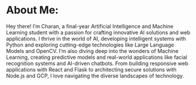 # About Me:
Hey there! I’m Charan, a final-year Artificial Intelligence and Machine Learning student with a passion for crafting innovative AI solutions and web applications. I thrive in the world of AI, developing intelligent systems with Python and exploring cutting-edge technologies like Large Language Models and OpenCV. I’m also diving deep into the wonders of Machine Learning, creating predictive models and real-world applications like facial recognition systems and AI-driven chatbots. From building responsive web applications with React and Flask to architecting secure solutions with Node.js and GCP, I love navigating the diverse landscapes of technology.

